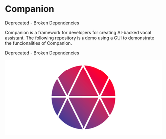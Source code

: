 # Companion

Deprecated - Broken Dependencies

Companion is a framework for developers for creating AI-backed vocal assistant.
The following repository is a demo using a GUI to demonstrate the funcionalities of Companion.

Deprecated - Broken Dependencies

![Alt text](img/companionL.png?raw=true "Title")
